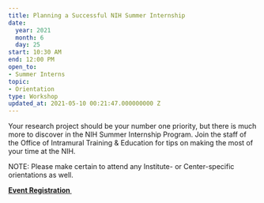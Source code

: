 ```yaml
---
title: Planning a Successful NIH Summer Internship
date:
  year: 2021
  month: 6
  day: 25
start: 10:30 AM
end: 12:00 PM
open_to:
- Summer Interns
topic:
- Orientation
type: Workshop
updated_at: 2021-05-10 00:21:47.000000000 Z
---
```

Your research project should be your number one priority, but there is
much more to discover in the NIH Summer Internship Program. Join the
staff of the Office of Intramural Training &amp; Education for tips on
making the most of your time at the NIH.

NOTE: Please make certain to attend any Institute- or Center-specific
orientations as well.

**[Event Registration ][1]**

 



[1]: https://nih.zoomgov.com/meeting/register/vJIsdO-uqz4jGXdNTshPwk54GFmOXDHKRYc
